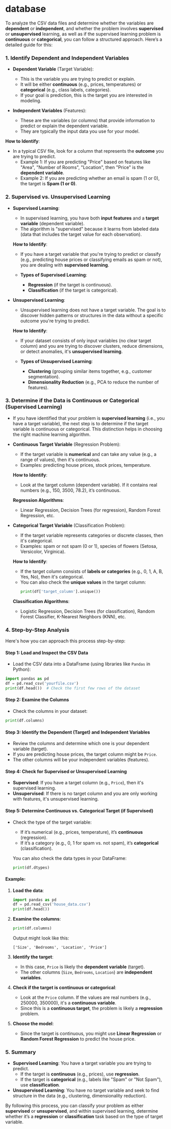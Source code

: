  # database
To analyze the CSV data files and determine whether the variables are **dependent** or **independent**, and whether the problem involves **supervised** or **unsupervised** learning, as well as if the supervised learning problem is **continuous** or **categorical**, you can follow a structured approach. Here’s a detailed guide for this:

### 1. **Identify Dependent and Independent Variables**

- **Dependent Variable** (Target Variable):
  - This is the variable you are trying to predict or explain.
  - It will be either **continuous** (e.g., prices, temperatures) or **categorical** (e.g., class labels, categories).
  - If your goal is prediction, this is the target you are interested in modeling.

- **Independent Variables** (Features):
  - These are the variables (or columns) that provide information to predict or explain the dependent variable.
  - They are typically the input data you use for your model.

**How to Identify**:
- In a typical CSV file, look for a column that represents the **outcome** you are trying to predict.
  - Example 1: If you are predicting "Price" based on features like "Area", "Number of Rooms", "Location", then "Price" is the **dependent variable**.
  - Example 2: If you are predicting whether an email is spam (1 or 0), the target is **Spam (1 or 0)**.

### 2. **Supervised vs. Unsupervised Learning**

- **Supervised Learning**:
  - In supervised learning, you have both **input features** and a **target variable** (dependent variable).
  - The algorithm is "supervised" because it learns from labeled data (data that includes the target value for each observation).
  
  **How to Identify**:
  - If you have a target variable that you're trying to predict or classify (e.g., predicting house prices or classifying emails as spam or not), you are dealing with **supervised learning**.
  
  - **Types of Supervised Learning**:
    - **Regression** (if the target is continuous).
    - **Classification** (if the target is categorical).

- **Unsupervised Learning**:
  - Unsupervised learning does not have a target variable. The goal is to discover hidden patterns or structures in the data without a specific outcome you're trying to predict.
  
  **How to Identify**:
  - If your dataset consists of only input variables (no clear target column) and you are trying to discover clusters, reduce dimensions, or detect anomalies, it's **unsupervised learning**.
  
  - **Types of Unsupervised Learning**:
    - **Clustering** (grouping similar items together, e.g., customer segmentation).
    - **Dimensionality Reduction** (e.g., PCA to reduce the number of features).

### 3. **Determine if the Data is Continuous or Categorical (Supervised Learning)**

- If you have identified that your problem is **supervised learning** (i.e., you have a target variable), the next step is to determine if the target variable is continuous or categorical. This distinction helps in choosing the right machine learning algorithm.

- **Continuous Target Variable** (Regression Problem):
  - If the target variable is **numerical** and can take any value (e.g., a range of values), then it's continuous.
  - Examples: predicting house prices, stock prices, temperature.
  
  **How to Identify**:
  - Look at the target column (dependent variable). If it contains real numbers (e.g., 150, 3500, 78.2), it’s continuous.
  
  **Regression Algorithms**:
  - Linear Regression, Decision Trees (for regression), Random Forest Regression, etc.
  
- **Categorical Target Variable** (Classification Problem):
  - If the target variable represents categories or discrete classes, then it's categorical.
  - Examples: spam or not spam (0 or 1), species of flowers (Setosa, Versicolor, Virginica).
  
  **How to Identify**:
  - If the target column consists of **labels or categories** (e.g., 0, 1, A, B, Yes, No), then it's categorical.
  - You can also check the **unique values** in the target column:
    ```python
    print(df['target_column'].unique())
    ```

  **Classification Algorithms**:
  - Logistic Regression, Decision Trees (for classification), Random Forest Classifier, K-Nearest Neighbors (KNN), etc.

### 4. **Step-by-Step Analysis**

Here's how you can approach this process step-by-step:

#### Step 1: **Load and Inspect the CSV Data**
   - Load the CSV data into a DataFrame (using libraries like `Pandas` in Python):
   ```python
   import pandas as pd
   df = pd.read_csv('yourfile.csv')
   print(df.head())  # Check the first few rows of the dataset
   ```

#### Step 2: **Examine the Columns**
   - Check the columns in your dataset:
   ```python
   print(df.columns)
   ```

#### Step 3: **Identify the Dependent (Target) and Independent Variables**
   - Review the columns and determine which one is your dependent variable (target).
   - If you are predicting house prices, the target column might be `Price`.
   - The other columns will be your independent variables (features).

#### Step 4: **Check for Supervised or Unsupervised Learning**
   - **Supervised**: If you have a target column (e.g., `Price`), then it's supervised learning.
   - **Unsupervised**: If there is no target column and you are only working with features, it's unsupervised learning.

#### Step 5: **Determine Continuous vs. Categorical Target (if Supervised)**
   - Check the type of the target variable:
     - If it’s numerical (e.g., prices, temperature), it’s **continuous** (regression).
     - If it’s a category (e.g., 0, 1 for spam vs. not spam), it’s **categorical** (classification).
  
     You can also check the data types in your DataFrame:
     ```python
     print(df.dtypes)
     ```

#### Example:

1. **Load the data**:
   ```python
   import pandas as pd
   df = pd.read_csv('house_data.csv')
   print(df.head())
   ```

2. **Examine the columns**:
   ```python
   print(df.columns)
   ```

   Output might look like this:
   ```
   ['Size', 'Bedrooms', 'Location', 'Price']
   ```

3. **Identify the target**:
   - In this case, `Price` is likely the **dependent variable** (target).
   - The other columns (`Size`, `Bedrooms`, `Location`) are **independent variables**.

4. **Check if the target is continuous or categorical**:
   - Look at the `Price` column. If the values are real numbers (e.g., 250000, 350000), it's a **continuous variable**.
   - Since this is a **continuous target**, the problem is likely a **regression** problem.

5. **Choose the model**:
   - Since the target is continuous, you might use **Linear Regression** or **Random Forest Regression** to predict the house price.

### 5. **Summary**
- **Supervised Learning**: You have a target variable you are trying to predict.
  - If the target is **continuous** (e.g., prices), use **regression**.
  - If the target is **categorical** (e.g., labels like "Spam" or "Not Spam"), use **classification**.
- **Unsupervised Learning**: You have no target variable and seek to find structure in the data (e.g., clustering, dimensionality reduction).

By following this process, you can classify your problem as either **supervised** or **unsupervised**, and within supervised learning, determine whether it’s a **regression** or **classification** task based on the type of target variable.

